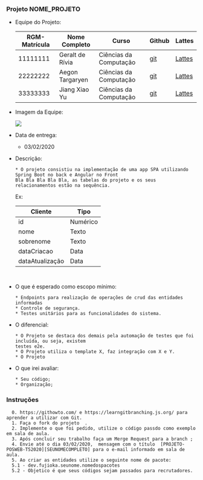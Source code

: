 

### Projeto NOME_PROJETO

  - Equipe do Projeto:
    
    | RGM-Matrícula | Nome Completo | Curso | Github | Lattes 
    | - | - | - |  - | -
    | 11111111 | Geralt de Rívia  | Ciências da Computação |  [git](https://github.com.br/GeraltdeRívia) | [Lattes](http://lattes.cnpq.br/0843668802633139)
    | 22222222 | Aegon Targaryen  | Ciências da Computação |  [git](https://github.com.br/AegonTargaryen) | [Lattes](http://lattes.cnpq.br/0843668802633139)
    | 33333333 | Jiang Xiao Yu    | Ciências da Computação |  [git](https://github.com.br/AegonTargaryen) | [Lattes](http://lattes.cnpq.br/0843668802633139)
  
  - Imagem da Equipe:
  
	![](/img/grupo_handsome_siblings_20022020.png)
	
  - Data de entrega:
    * 03/02/2020
    
  - Descrição:
    ```
    * O projeto consistiu na implementação de uma app SPA utilizando Spring Boot no back e Angular no Front
    Bla Bla Bla Bla Bla, as tabelas do projeto e os seus relacionamentos estão na sequência.  
    ```
     Ex: 
      
    | Cliente | Tipo |
    |-|-|
    | id | Numérico |
    | nome | Texto |
    | sobrenome | Texto |
    | dataCriacao | Data |
    | dataAtualização | Data |

    ```
   
  - O que é esperado como escopo mínimo:
    ```
    * Endpoints para realização de operações de crud das entidades informadas
    * Controle de segurança.
    * Testes unitários para as funcionalidades do sistema. 
    ```
    
  - O diferencial:
    ```
    * O Projeto se destaca dos demais pela automação de testes que foi incluída, ou seja, existem
    testes e2e.
    * O Projeto utiliza o template X, faz integração com X e Y.
    * O Projeto 
    ```
    
  - O que irei avaliar:
    ```
    * Seu código; 
    * Organização; 
    ```

### Instruções
      0. https://githowto.com/ e https://learngitbranching.js.org/ para aprender a utilizar com Git.
      1. Faça o fork do projeto  .
      2. Implemente o que foi pedido, utilize o código passdo como exemplo em sala de aula. 
      3. Após concluir seu trabalho faça um Merge Request para a branch ; 
      4. Envie até o dia 03/02/2020,  mensagem com o título  [PROJETO-POSWEB-T52020][SEUNOMECOMPLETO] para o e-mail informado em sala de aula.
      5. Ao criar as entidades utilize o seguinte nome de pacote: 
      5.1 - dev.fujioka.seunome.nomedospacotes
      5.2 - Objetico é que seus códigos sejam passados para recrutadores. 
      
